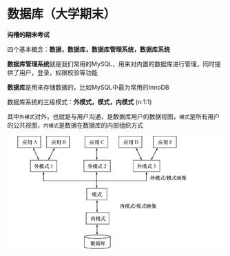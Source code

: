 # 数据库（大学期末）

**~~沟槽的期末考试~~**

四个基本概念：**数据，数据库，数据库管理系统，数据库系统**

**数据库管理系统**就是我们常用的MySQL，用来对内置的数据库进行管理，同时提供了用户，登录，权限校验等功能

**数据库**是用来存储数据的，比如MySQL中最为常用的InnoDB

数据库系统的三级模式：**外模式，模式，内模式** (n:1:1)

其中`外模式`对外，也就是与用户沟通，是数据库用户的数据视图，`模式`是所有用户的公共视图，`内模式`是数据在数据库的内部组织方式


![image.png](https://raw.githubusercontent.com/CoteNite/Blog_img/master/blogImg/20250611011307.png)

